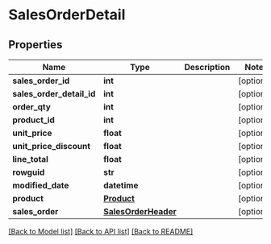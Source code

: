 # SalesOrderDetail

## Properties
Name | Type | Description | Notes
------------ | ------------- | ------------- | -------------
**sales_order_id** | **int** |  | [optional] 
**sales_order_detail_id** | **int** |  | [optional] 
**order_qty** | **int** |  | [optional] 
**product_id** | **int** |  | [optional] 
**unit_price** | **float** |  | [optional] 
**unit_price_discount** | **float** |  | [optional] 
**line_total** | **float** |  | [optional] 
**rowguid** | **str** |  | [optional] 
**modified_date** | **datetime** |  | [optional] 
**product** | [**Product**](Product.md) |  | [optional] 
**sales_order** | [**SalesOrderHeader**](SalesOrderHeader.md) |  | [optional] 

[[Back to Model list]](../README.md#documentation-for-models) [[Back to API list]](../README.md#documentation-for-api-endpoints) [[Back to README]](../README.md)


